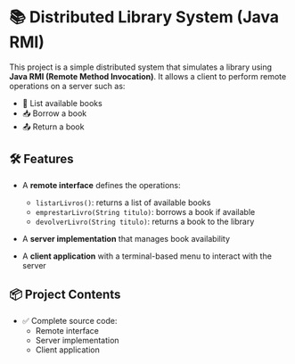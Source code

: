 # 📚 Distributed Library System (Java RMI)

This project is a simple distributed system that simulates a library using **Java RMI (Remote Method Invocation)**. It allows a client to perform remote operations on a server such as:

- 📖 List available books  
- 📥 Borrow a book  
- 📤 Return a book  

## 🛠️ Features

- A **remote interface** defines the operations:
  - `listarLivros()`: returns a list of available books
  - `emprestarLivro(String titulo)`: borrows a book if available
  - `devolverLivro(String titulo)`: returns a book to the library

- A **server implementation** that manages book availability

- A **client application** with a terminal-based menu to interact with the server

## 📦 Project Contents

- ✅ Complete source code:
  - Remote interface
  - Server implementation
  - Client application
